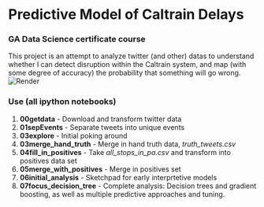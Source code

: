 # Predictive Model of Caltrain Delays
### GA Data Science certificate course
This project is an attempt to analyze twitter (and other) datas to understand whether I can detect disruption within the Caltrain system, and map (with some degree of accuracy) the probability that something will go wrong.
![Render](https://raw.githubusercontent.com/readywater/caltrain-predict/5a2ff7302e717b3f3b8df3611df4bfc914f9ad18/render.png)

### Use (all ipython notebooks)
1. **00getdata** - Download and transform twitter data
2. **01sepEvents** - Separate tweets into unique events
3. **03explore** - Initial poking around
4. **03merge_hand_truth** - Merge in hand truth data, _truth\_tweets.csv_
5. **04fill_in_positives** - Take _all\_stops\_in\_pa.csv_ and transform into positives data set
6. **05merge_with_positives** - Merge in positives set
7. **06initial_analysis** - Sketchpad for early interprtetive models
8. **07focus_decision_tree** - Complete analysis: Decision trees and gradient boosting, as well as multiple predictive approaches and tuning.

